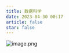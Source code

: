 ```yaml
---
title: 数据科学
date: 2023-04-30 00:17
article: false
star: false
---
```


![image.png](http://oss.naglfar28.com/naglfar28/202305241630607.png)

